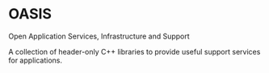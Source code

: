 # OASIS
Open Application Services, Infrastructure and Support

A collection of header-only C++ libraries to provide useful support services for applications.
